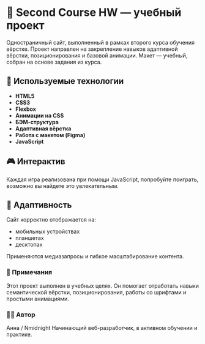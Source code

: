 # 💼 Second Course HW — учебный проект

Одностраничный сайт, выполненный в рамках второго курса обучения вёрстке. Проект направлен на закрепление навыков адаптивной вёрстки, позиционирования и базовой анимации. Макет — учебный, собран на основе задания из курса.

## 🔧 Используемые технологии

- **HTML5**
- **CSS3**
- **Flexbox**
- **Анимации на CSS**
- **БЭМ-структура**
- **Адаптивная вёрстка**
- **Работа с макетом (Figma)**
- **JavaScript**

## 🎮 Интерактив

Каждая игра реализована при помощи JavaScript, попробуйте поиграть, возможно вы найдете это увлекательным.
## 📱 Адаптивность

Сайт корректно отображается на:
- мобильных устройствах
- планшетах
- десктопах

Применяются медиазапросы и гибкое масштабирование контента.

### 📌 Примечания
Этот проект выполнен в учебных целях. Он помогает отработать навыки семантической вёрстки, позиционирования, работы со шрифтами и простыми анимациями.

### 🙋‍♀️ Автор
Анна / Nmidnight
Начинающий веб-разработчик, в активном обучении и практике.
